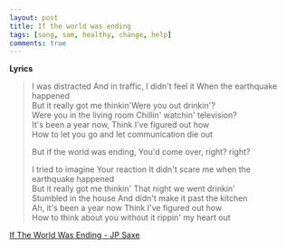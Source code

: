 ```yaml
---
layout: post
title: If the world was ending
tags: [song, sam, healthy, change, help]
comments: true
---
```

__Lyrics__
>
> I was distracted And in traffic, I didn't feel it When the earthquake happened   
> But it really got me thinkin'Were you out drinkin'?   
> Were you in the living room Chillin' watchin' television?   
> It's been a year now, Think I've figured out how   
> How to let you go and let communication die out   
>   
> But if the world was ending, You'd come over, right? right?   
>   
> I tried to imagine Your reaction It didn't scare me when the earthquake happened   
> But it really got me thinkin' That night we went drinkin'   
> Stumbled in the house And didn't make it past the kitchen   
> Ah, it's been a year now Think I've figured out how   
> How to think about you without it rippin' my heart out   

<a href="https://youtu.be/c6Ddco9LHZA/" target="_blank">If The World Was Ending - JP Saxe</a>